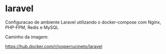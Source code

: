 # laravel

Configuracao de ambiente Laravel utilizando o docker-compose com Nginx, PHP-FPM, Redis e MySQL

Caminho da imagem:

https://hub.docker.com/r/ivoperrucineto/laravel
